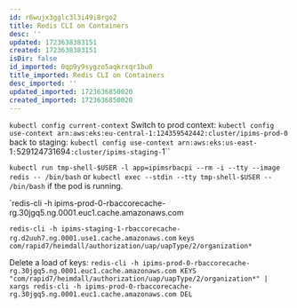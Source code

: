 ```yaml
---
id: r6wujx3gglc3l3i49i8rgo2
title: Redis CLI on Containers
desc: ''
updated: 1723638383151
created: 1723638383151
isDir: false
id_imported: 0qp9y9sygzo5aqkrxqr1bu0
title_imported: Redis CLI on Containers
desc_imported: ''
updated_imported: 1723636850020
created_imported: 1723636850020
---
```

`kubectl config current-context`
Switch to prod context:
`kubectl config use-context arn:aws:eks:eu-central-1:124359542442:cluster/ipims-prod-0`
back to staging:
``kubectl config use-context arn:aws:eks:us-east-``1``:``529124731694``:cluster/ipims-staging-``1``

`kubectl run tmp-shell-$USER -l app=ipimsrbacpi --rm -i --tty --image redis -- /bin/bash`
or
`kubectl exec --stdin --tty tmp-shell-$USER -- /bin/bash` if the pod is running.

`redis-cli -h ipims-prod-0-rbaccorecache-rg.30jgq5.ng.0001.euc1.cache.amazonaws.com

`redis-cli -h ipims-staging-1-rbaccorecache-rg.d2uuh7.ng.0001.use1.cache.amazonaws.com`
`keys com/rapid7/heimdall/authorization/uap/uapType/2/organization*`

Delete a load of keys:
`redis-cli -h ipims-prod-0-rbaccorecache-rg.30jgq5.ng.0001.euc1.cache.amazonaws.com KEYS "com/rapid7/heimdall/authorization/uap/uapType/2/organization*" | xargs redis-cli -h ipims-prod-0-rbaccorecache-rg.30jgq5.ng.0001.euc1.cache.amazonaws.com DEL`
